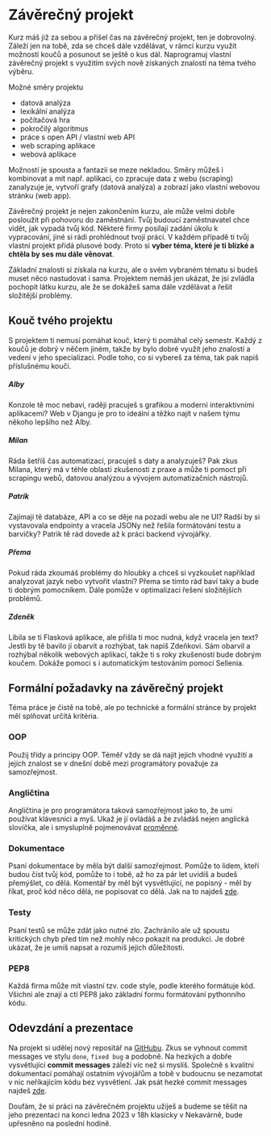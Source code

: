 # Závěrečný projekt

Kurz máš již za sebou a přišel čas na závěrečný projekt, ten je dobrovolný. Záleží jen na tobě, zda se chceš dále vzdělávat, v rámci kurzu využít možností koučů a posunout se ještě o kus dál. Naprogramuj vlastní závěrečný projekt s využitím svých nově získaných znalostí na téma tvého výběru.

Možné směry projektu
- datová analýza
- lexikální analýza
- počítačová hra
- pokročilý algoritmus
- práce s open API / vlastní web API
- web scraping aplikace
- webová aplikace

Možností je spousta a fantazii se meze nekladou. Směry můžeš i kombinovat a mít např. aplikaci, co zpracuje data z webu (scraping) zanalyzuje je, vytvoří grafy (datová analýza) a zobrazí jako vlastní webovou stránku (web app).

Závěrečný projekt je nejen zakončením kurzu, ale může velmi dobře posloužit při pohovoru do zaměstnání. Tvůj budoucí zaměstnavatel chce vidět, jak vypadá tvůj kód. Některé firmy posílají zadání úkolu k vypracování, jiné si rádi prohlédnout tvojí práci. V každém případě ti tvůj vlastní projekt přidá plusové body. Proto si **vyber téma, které je ti blízké a chtěla by ses mu dále věnovat**.

Základní znalosti si získala na kurzu, ale o svém vybraném tématu si budeš muset něco nastudovat i sama. Projektem nemáš jen ukázat, že jsi zvládla pochopit látku kurzu, ale že se dokážeš sama dále vzdělávat a řešit složitější problémy.

## Kouč tvého projektu
S projektem ti nemusí pomáhat kouč, který ti pomáhal celý semestr. Každý z koučů je dobrý v něčem jiném, takže by bylo dobré využít jeho znalostí a vedení v jeho specializaci. Podle toho, co si vybereš za téma, tak pak napiš příslušnému kouči.

##### Alby
Konzole tě moc nebaví, raději pracuješ s grafikou a moderní interaktivními aplikacemi?
Web v Djangu je pro to ideální a těžko najít v našem týmu někoho lepšího než Alby.

##### Milan
Ráda šetříš čas automatizací, pracuješ s daty a analyzuješ?
Pak zkus Milana, který má v téhle oblasti zkušenosti z praxe a může ti pomoct při scrapingu webů, datovou analýzou a vývojem automatizačních nástrojů.

##### Patrik
Zajímají tě databáze, API a co se děje na pozadí webu ale ne UI?
Radši by si vystavovala endpointy a vracela JSONy než řešila formátování testu a barvičky?
Patrik tě rád dovede až k práci backend vývojářky.

##### Přema
Pokud ráda zkoumáš problémy do hloubky a chceš si vyzkoušet například analyzovat jazyk nebo vytvořit vlastní?
Přema se tímto rád baví taky a bude ti dobrým pomocníkem. Dále pomůže v optimalizaci řešení složitějších problémů.

##### Zdeněk
Líbila se ti Flasková aplikace, ale přišla ti moc nudná, když vracela jen text?
Jestli by tě bavilo jí obarvit a rozhýbat, tak napiš Zdeňkovi.
Sám obarvil a rozhýbal několik webových aplikací, takže ti s roky zkušeností bude dobrým koučem.
Dokáže pomoci s i automatickým testováním pomocí Sellenia.

## Formální požadavky na závěrečný projekt
Téma práce je čistě na tobě, ale po technické a formální stránce by projekt měl splňovat určitá kritéria.

### OOP
Použij třídy a principy OOP. Téměř vždy se dá najít jejich vhodné využití a jejich znalost se v dnešní době mezi programátory považuje za samozřejmost.

### Angličtina
Angličtina je pro programátora taková samozřejmost jako to, že umí používat klávesnici a myš. Ukaž je jí ovládáš a že zvládáš nejen anglická slovíčka, ale i smysluplně pojmenovávat [proměnné](https://medium.com/@dasagrivamanu/python-naming-conventions-the-10-points-you-should-know-149a9aa9f8c7).

### Dokumentace
Psaní dokumentace by měla být další samozřejmost. Pomůže to lidem, kteří budou číst tvůj kód, pomůže to i tobě, až ho za pár let uvidíš a budeš přemýšlet, co dělá. Komentář by měl být vysvětlující, ne popisný - měl by říkat, proč kód něco dělá, ne popisovat co dělá. Jak na to najdeš [zde](https://realpython.com/documenting-python-code/).

### Testy
Psaní testů se může zdát jako nutné zlo. Zachránilo ale už spoustu kritických chyb před tím než mohly něco pokazit na produkci. Je dobré ukázat, že je umíš napsat a rozumíš jejich důležitosti.

### PEP8
Každá firma může mít vlastní tzv. code style, podle kterého formátuje kód. Všichni ale znají a ctí PEP8 jako základní formu formátování pythonního kódu.

## Odevzdání a prezentace

Na projekt si udělej nový repositář na [GitHubu](https://github.com). Zkus se vyhnout commit messages ve stylu `done`, `fixed bug` a podobně. Na hezkých a dobře vysvětlující **commit messages** záleží víc než si myslíš. Společně s kvalitní dokumentací pomáhají ostatním vývojářům a tobě v budoucnu se nezamotat v nic neříkajícím kódu bez vysvětlení. Jak psát hezké commit messages najdeš [zde](https://chris.beams.io/posts/git-commit/).

Doufám, že si práci na závěrečném projektu užiješ a budeme se těšit na jeho prezentaci na konci ledna 2023 v 18h klasicky v Nekavárně, bude upřesněno na poslední hodině.
